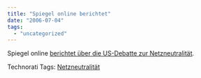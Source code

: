```yaml
---
title: "Spiegel online berichtet"
date: "2006-07-04"
tags: 
  - "uncategorized"
---
```


Spiegel online [berichtet über die US-Debatte zur Netzneutralität](http://www.spiegel.de/netzwelt/technologie/0,1518,424913,00.html).  

Technorati Tags: [Netzneutralität](http://www.technorati.com/tag/Netzneutralität)
